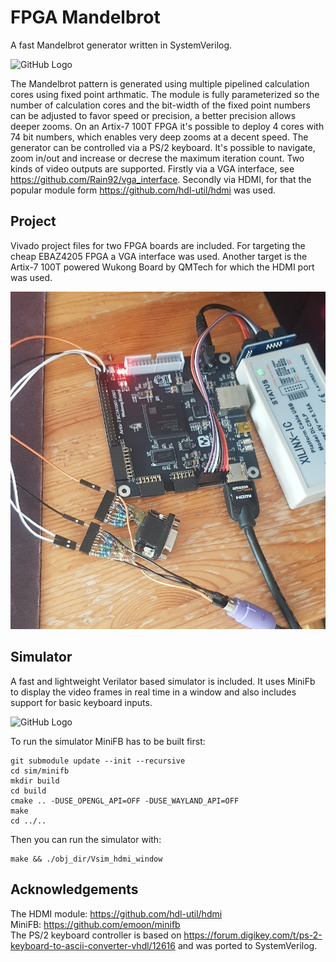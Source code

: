# FPGA Mandelbrot

A fast Mandelbrot generator written in SystemVerilog.

![GitHub Logo](/images/monitor.jpg)

The Mandelbrot pattern is generated using multiple pipelined calculation cores using fixed point arthmatic.
The module is fully parameterized so the number of calculation cores and the bit-width of the fixed point numbers can be adjusted to favor speed or precision, a better precision allows deeper zooms. On an Artix-7 100T FPGA it's possible to deploy 4 cores with 74 bit numbers, which enables very deep zooms at a decent speed.
The generator can be controlled via a PS/2 keyboard. It's possible to navigate, zoom in/out and increase or decrese the maximum iteration count.
Two kinds of video outputs are supported. Firstly via a VGA interface, see https://github.com/Rain92/vga_interface. Secondly via HDMI, for that the popular module form https://github.com/hdl-util/hdmi was used.


## Project
Vivado project files for two FPGA boards are included. For targeting the cheap EBAZ4205 FPGA a VGA interface was used.
Another target is the Artix-7 100T powered Wukong Board by QMTech for which the HDMI port was used.


![GitHub Logo](/images/fpga.jpg)

## Simulator
A fast and lightweight Verilator based simulator is included.
It uses MiniFb to display the video frames in real time in a window and also includes support for basic keyboard inputs.  

![GitHub Logo](/images/sim.png)

To run the simulator MiniFB has to be built first:

```
git submodule update --init --recursive
cd sim/minifb
mkdir build
cd build
cmake .. -DUSE_OPENGL_API=OFF -DUSE_WAYLAND_API=OFF
make
cd ../..
```

Then you can run the simulator with:
```
make && ./obj_dir/Vsim_hdmi_window
```


## Acknowledgements
The HDMI module: https://github.com/hdl-util/hdmi \
MiniFB: https://github.com/emoon/minifb \
The PS/2 keyboard controller is based on https://forum.digikey.com/t/ps-2-keyboard-to-ascii-converter-vhdl/12616 and was ported to SystemVerilog. 

